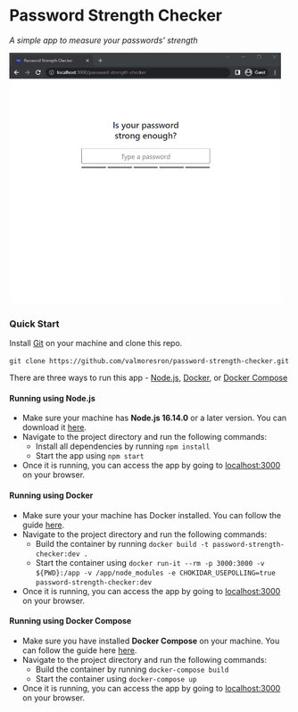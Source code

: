 # Password Strength Checker

_A simple app to measure your passwords' strength_

<img src="app-demo.gif" alt="demo" height="450" />

### Quick Start

Install [Git](https://git-scm.com/downloads) on your machine and clone this repo.

`git clone https://github.com/valmoresron/password-strength-checker.git`

There are three ways to run this app - [Node.js](#running-using-node-js), [Docker](#running-using-docker), or [Docker Compose](#running-using-docker-compose)

#### Running using **Node.js**

- Make sure your machine has **Node.js 16.14.0** or a later version. You can download it [here](https://nodejs.org/en/download/).
- Navigate to the project directory and run the following commands:
  - Install all dependencies by running `npm install`
  - Start the app using `npm start`
- Once it is running, you can access the app by going to [localhost:3000](http://localhost:3000) on your browser.

#### Running using **Docker**

- Make sure your your machine has Docker installed. You can follow the guide [here](https://docs.docker.com/get-docker/).
- Navigate to the project directory and run the following commands:
  - Build the container by running `docker build -t password-strength-checker:dev .`
  - Start the container using `docker run-it --rm -p 3000:3000 -v ${PWD}:/app -v /app/node_modules -e CHOKIDAR_USEPOLLING=true password-strength-checker:dev`
- Once it is running, you can access the app by going to [localhost:3000](http://localhost:3000) on your browser.

#### Running using **Docker Compose**

- Make sure you have installed **Docker Compose** on your machine. You can follow the guide here [here](https://docs.docker.com/compose/install/).
- Navigate to the project directory and run the following commands:
  - Build the container by running `docker-compose build`
  - Start the container using `docker-compose up`
- Once it is running, you can access the app by going to [localhost:3000](http://localhost:3000) on your browser.
